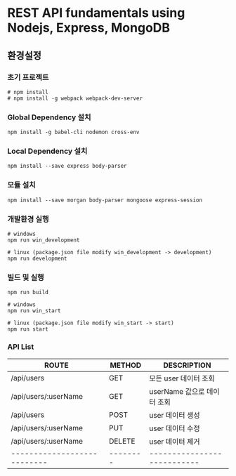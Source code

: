 # REST API fundamentals using Nodejs, Express, MongoDB


## 환경설정
### 초기 프로젝트
```
# npm install
# npm install -g webpack webpack-dev-server
```
### Global Dependency 설치
```
npm install -g babel-cli nodemon cross-env
```
### Local Dependency 설치
```
npm install --save express body-parser
```

### 모듈 설치
```
npm install --save morgan body-parser mongoose express-session
```

### 개발환경 실행
```
# windows
npm run win_development

# linux (package.json file modify win_development -> development)
npm run development
```

### 빌드 및 실행
```
npm run build

# windows
npm run win_start

# linux (package.json file modify win_start -> start)
npm run start
```

### API List
| ROUTE                     | METHOD | DESCRIPTION               |
|---------------------------|--------|---------------------------|
| /api/users                | GET    | 모든 user 데이터 조회     |
| /api/users/:userName       | GET    | userName 값으로 데이터 조회    |
| /api/users                | POST   | user 데이터 생성          |
| /api/users/:userName       | PUT    | user 데이터 수정          |
| /api/users/:userName       | DELETE | user 데이터 제거          |
|---------------------------|--------|---------------------------|
